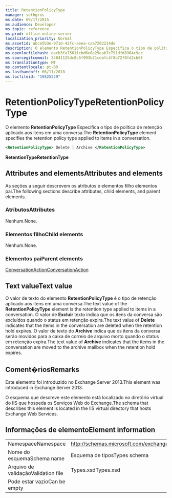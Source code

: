 ```yaml
---
title: RetentionPolicyType
manager: sethgros
ms.date: 09/17/2015
ms.audience: Developer
ms.topic: reference
ms.prod: office-online-server
localization_priority: Normal
ms.assetid: abce5b3e-971d-42fc-aeea-caa7202214de
description: O elemento RetentionPolicyType Especifica o tipo de política de retenção aplicado aos itens em uma conversa.
ms.openlocfilehash: dacb3fa75611cbd6e6e29eab7c791dfd8964c9ec
ms.sourcegitcommit: 34041125dc8c5f993b21cebfc4f8b72f0fd2cb6f
ms.translationtype: MT
ms.contentlocale: pt-BR
ms.lasthandoff: 06/11/2018
ms.locfileid: "19825229"
---
```

# <a name="retentionpolicytype"></a><span data-ttu-id="2e2b9-103">RetentionPolicyType</span><span class="sxs-lookup"><span data-stu-id="2e2b9-103">RetentionPolicyType</span></span>

<span data-ttu-id="2e2b9-104">O elemento **RetentionPolicyType** Especifica o tipo de política de retenção aplicado aos itens em uma conversa.</span><span class="sxs-lookup"><span data-stu-id="2e2b9-104">The **RetentionPolicyType** element specifies the retention policy type applied to items in a conversation.</span></span> 
  
```XML
<RetentionPolicyType> Delete | Archive </RetentionPolicyType>
```

 <span data-ttu-id="2e2b9-105">**RetentionType**</span><span class="sxs-lookup"><span data-stu-id="2e2b9-105">**RetentionType**</span></span>
## <a name="attributes-and-elements"></a><span data-ttu-id="2e2b9-106">Attributes and elements</span><span class="sxs-lookup"><span data-stu-id="2e2b9-106">Attributes and elements</span></span>

<span data-ttu-id="2e2b9-107">As seções a seguir descrevem os atributos e elementos filho elementos pai.</span><span class="sxs-lookup"><span data-stu-id="2e2b9-107">The following sections describe attributes, child elements, and parent elements.</span></span>
  
### <a name="attributes"></a><span data-ttu-id="2e2b9-108">Atributos</span><span class="sxs-lookup"><span data-stu-id="2e2b9-108">Attributes</span></span>

<span data-ttu-id="2e2b9-109">Nenhum.</span><span class="sxs-lookup"><span data-stu-id="2e2b9-109">None.</span></span>
  
### <a name="child-elements"></a><span data-ttu-id="2e2b9-110">Elementos filho</span><span class="sxs-lookup"><span data-stu-id="2e2b9-110">Child elements</span></span>

<span data-ttu-id="2e2b9-111">Nenhum.</span><span class="sxs-lookup"><span data-stu-id="2e2b9-111">None.</span></span>
  
### <a name="parent-elements"></a><span data-ttu-id="2e2b9-112">Elementos pai</span><span class="sxs-lookup"><span data-stu-id="2e2b9-112">Parent elements</span></span>

[<span data-ttu-id="2e2b9-113">ConversationAction</span><span class="sxs-lookup"><span data-stu-id="2e2b9-113">ConversationAction</span></span>](conversationaction.md)
  
## <a name="text-value"></a><span data-ttu-id="2e2b9-114">Text value</span><span class="sxs-lookup"><span data-stu-id="2e2b9-114">Text value</span></span>

<span data-ttu-id="2e2b9-115">O valor de texto do elemento **RetentionPolicyType** é o tipo de retenção aplicado aos itens em uma conversa.</span><span class="sxs-lookup"><span data-stu-id="2e2b9-115">The text value of the **RetentionPolicyType** element is the retention type applied to items in a conversation.</span></span> <span data-ttu-id="2e2b9-116">O valor de **Excluir** texto indica que os itens da conversa são excluídos quando o status em retenção expira.</span><span class="sxs-lookup"><span data-stu-id="2e2b9-116">The text value of **Delete** indicates that the items in the conversation are deleted when the retention hold expires.</span></span> <span data-ttu-id="2e2b9-117">O valor de texto do **Archive** indica que os itens da conversa serão movidos para a caixa de correio de arquivo morto quando o status em retenção expira.</span><span class="sxs-lookup"><span data-stu-id="2e2b9-117">The text value of **Archive** indicates that the items in the conversation are moved to the archive mailbox when the retention hold expires.</span></span> 
  
## <a name="remarks"></a><span data-ttu-id="2e2b9-118">Coment�rios</span><span class="sxs-lookup"><span data-stu-id="2e2b9-118">Remarks</span></span>

<span data-ttu-id="2e2b9-119">Este elemento foi introduzido no Exchange Server 2013.</span><span class="sxs-lookup"><span data-stu-id="2e2b9-119">This element was introduced in Exchange Server 2013.</span></span>
  
<span data-ttu-id="2e2b9-120">O esquema que descreve este elemento está localizado no diretório virtual do IIS que hospeda os Serviços Web do Exchange.</span><span class="sxs-lookup"><span data-stu-id="2e2b9-120">The schema that describes this element is located in the IIS virtual directory that hosts Exchange Web Services.</span></span>
  
## <a name="element-information"></a><span data-ttu-id="2e2b9-121">Informações de elemento</span><span class="sxs-lookup"><span data-stu-id="2e2b9-121">Element information</span></span>

|||
|:-----|:-----|
|<span data-ttu-id="2e2b9-122">Namespace</span><span class="sxs-lookup"><span data-stu-id="2e2b9-122">Namespace</span></span>  <br/> |http://schemas.microsoft.com/exchange/services/2006/types  <br/> |
|<span data-ttu-id="2e2b9-123">Nome do esquema</span><span class="sxs-lookup"><span data-stu-id="2e2b9-123">Schema name</span></span>  <br/> |<span data-ttu-id="2e2b9-124">Esquema de tipos</span><span class="sxs-lookup"><span data-stu-id="2e2b9-124">Types schema</span></span>  <br/> |
|<span data-ttu-id="2e2b9-125">Arquivo de validação</span><span class="sxs-lookup"><span data-stu-id="2e2b9-125">Validation file</span></span>  <br/> |<span data-ttu-id="2e2b9-126">Types.xsd</span><span class="sxs-lookup"><span data-stu-id="2e2b9-126">Types.xsd</span></span>  <br/> |
|<span data-ttu-id="2e2b9-127">Pode estar vazio</span><span class="sxs-lookup"><span data-stu-id="2e2b9-127">Can be empty</span></span>  <br/> ||
   

